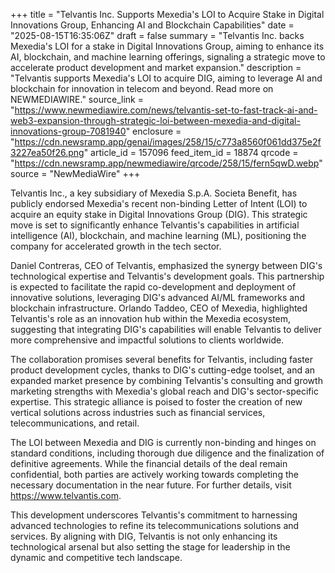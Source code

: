 +++
title = "Telvantis Inc. Supports Mexedia's LOI to Acquire Stake in Digital Innovations Group, Enhancing AI and Blockchain Capabilities"
date = "2025-08-15T16:35:06Z"
draft = false
summary = "Telvantis Inc. backs Mexedia's LOI for a stake in Digital Innovations Group, aiming to enhance its AI, blockchain, and machine learning offerings, signaling a strategic move to accelerate product development and market expansion."
description = "Telvantis supports Mexedia's LOI to acquire DIG, aiming to leverage AI and blockchain for innovation in telecom and beyond. Read more on NEWMEDIAWIRE."
source_link = "https://www.newmediawire.com/news/telvantis-set-to-fast-track-ai-and-web3-expansion-through-strategic-loi-between-mexedia-and-digital-innovations-group-7081940"
enclosure = "https://cdn.newsramp.app/genai/images/258/15/c773a8560f061dd375e2f3227ea50f26.png"
article_id = 157096
feed_item_id = 18874
qrcode = "https://cdn.newsramp.app/newmediawire/qrcode/258/15/fern5qwD.webp"
source = "NewMediaWire"
+++

<p>Telvantis Inc., a key subsidiary of Mexedia S.p.A. Societa Benefit, has publicly endorsed Mexedia's recent non-binding Letter of Intent (LOI) to acquire an equity stake in Digital Innovations Group (DIG). This strategic move is set to significantly enhance Telvantis's capabilities in artificial intelligence (AI), blockchain, and machine learning (ML), positioning the company for accelerated growth in the tech sector.</p><p>Daniel Contreras, CEO of Telvantis, emphasized the synergy between DIG's technological expertise and Telvantis's development goals. This partnership is expected to facilitate the rapid co-development and deployment of innovative solutions, leveraging DIG's advanced AI/ML frameworks and blockchain infrastructure. Orlando Taddeo, CEO of Mexedia, highlighted Telvantis's role as an innovation hub within the Mexedia ecosystem, suggesting that integrating DIG's capabilities will enable Telvantis to deliver more comprehensive and impactful solutions to clients worldwide.</p><p>The collaboration promises several benefits for Telvantis, including faster product development cycles, thanks to DIG's cutting-edge toolset, and an expanded market presence by combining Telvantis's consulting and growth marketing strengths with Mexedia's global reach and DIG's sector-specific expertise. This strategic alliance is poised to foster the creation of new vertical solutions across industries such as financial services, telecommunications, and retail.</p><p>The LOI between Mexedia and DIG is currently non-binding and hinges on standard conditions, including thorough due diligence and the finalization of definitive agreements. While the financial details of the deal remain confidential, both parties are actively working towards completing the necessary documentation in the near future. For further details, visit <a href='https://www.telvantis.com' rel='nofollow' target='_blank'>https://www.telvantis.com</a>.</p><p>This development underscores Telvantis's commitment to harnessing advanced technologies to refine its telecommunications solutions and services. By aligning with DIG, Telvantis is not only enhancing its technological arsenal but also setting the stage for leadership in the dynamic and competitive tech landscape.</p>